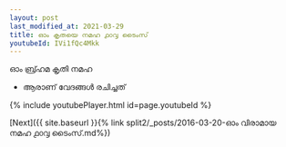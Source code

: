 ```yaml
---
layout: post
last_modified_at: 2021-03-29
title: ഓം കൃതയെ നമഹ ൧൦൮ ടൈംസ്
youtubeId: IVi1fQc4Mkk
---
```

 
 
 ഓം ബ്ര്ഹമ കൃതി നമഹ 
 
 -  ആരാണ് വേദങ്ങൾ രചിച്ചത് 
 
  
 
  
 
 
 
 
 
 


{% include youtubePlayer.html id=page.youtubeId %}
 
[Next]({{ site.baseurl }}{% link  split2/_posts/2016-03-20-ഓം വിരാമായ നമഹ ൧൦൮ ടൈംസ്.md%})
 
